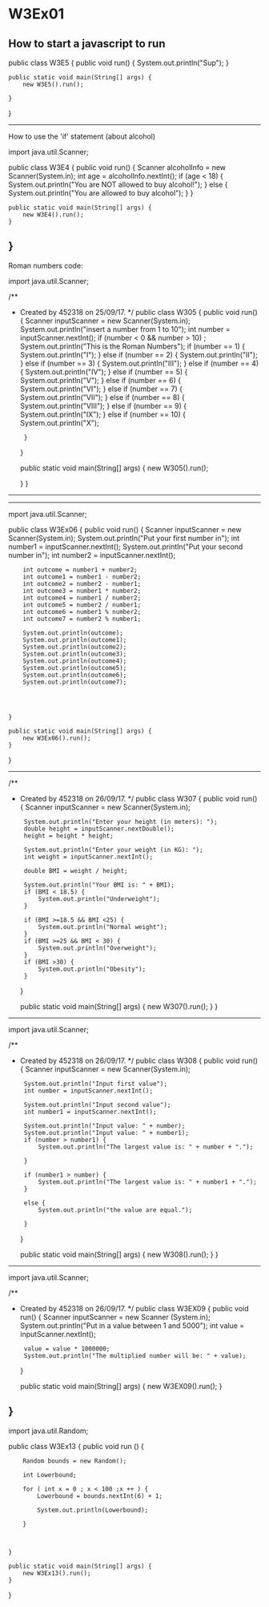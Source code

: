 # W3Ex01
How to start a javascript to run
------------------
public class W3E5 {
    public void run() {
        System.out.println("Sup");
    }

    public static void main(String[] args) {
        new W3E5().run();

    }
}

-------------------
How to use the 'if' statement (about alcohol)

import java.util.Scanner;

public class W3E4 {
    public void run() {
        Scanner alcoholInfo = new Scanner(System.in);
        int age = alcoholInfo.nextInt();
        if (age < 18) {
            System.out.println("You are NOT allowed to buy alcohol!");
        } else {
                System.out.println("You are allowed to buy alcohol");
            }
        }




    public static void main(String[] args) {
        new W3E4().run();
    }
}
------------------
Roman numbers code:

import java.util.Scanner;

/**
 * Created by 452318 on 25/09/17.
 */
public class W305 {
    public void run() {
        Scanner inputScanner = new Scanner(System.in);
        System.out.println("insert a number from 1 to 10");
        int number = inputScanner.nextInt();
        if (number < 0 && number > 10) ;
        System.out.println("This is the Roman Numbers");
        if (number == 1) {
            System.out.println("I");
        } else if (number == 2) {
            System.out.println("II");
        } else if (number == 3) {
            System.out.println("III");
        } else if (number == 4) {
            System.out.println("IV");
        } else if (number == 5) {
            System.out.println("V");
        } else if (number == 6) {
            System.out.println("VI");
        } else if (number == 7) {
            System.out.println("VII");
        } else if (number == 8) {
            System.out.println("VIII");
        } else if (number == 9) {
            System.out.println("IX");
        } else if (number == 10) {
            System.out.println("X");

        }
    }

    public static void main(String[] args) {
        new W305().run();

    }
}
-----------------------------------


--------------------------------

mport java.util.Scanner;

public class W3Ex06 {
    public void run() {
        Scanner inputScanner = new Scanner(System.in);
        System.out.println("Put your first number in");
        int number1 = inputScanner.nextInt();
        System.out.println("Put your second number in");
        int number2 = inputScanner.nextInt();

        int outcome = number1 + number2;
        int outcome1 = number1 - number2;
        int outcome2 = number2 - number1;
        int outcome3 = number1 * number2;
        int outcome4 = number1 / number2;
        int outcome5 = number2 / number1;
        int outcome6 = number1 % number2;
        int outcome7 = number2 % number1;

        System.out.println(outcome);
        System.out.println(outcome1);
        System.out.println(outcome2);
        System.out.println(outcome3);
        System.out.println(outcome4);
        System.out.println(outcome5);
        System.out.println(outcome6);
        System.out.println(outcome7);




    }

    public static void main(String[] args) {
        new W3Ex06().run();
    }
}

---------------
/**
 * Created by 452318 on 26/09/17.
 */
public class W307 {
    public void run() {
        Scanner inputScanner = new Scanner(System.in);

        System.out.println("Enter your height (in meters): ");
        double height = inputScanner.nextDouble();
        height = height * height;

        System.out.println("Enter your weight (in KG): ");
        int weight = inputScanner.nextInt();

        double BMI = weight / height;

        System.out.println("Your BMI is: " + BMI);
        if (BMI < 18.5) {
            System.out.println("Underweight");
        }

        if (BMI >=18.5 && BMI <25) {
            System.out.println("Normal weight");
        }
        if (BMI >=25 && BMI < 30) {
            System.out.println("Overweight");
        }
        if (BMI >30) {
            System.out.println("Obesity");
        }


    }

    public static void main(String[] args) {
        new W307().run();
    }
}


------------------------
import java.util.Scanner;

/**
 * Created by 452318 on 26/09/17.
 */
public class W308 {
    public void run() {
        Scanner inputScanner = new Scanner(System.in);

        System.out.println("Input first value");
        int number = inputScanner.nextInt();

        System.out.println("Input second value");
        int number1 = inputScanner.nextInt();

        System.out.println("Input value: " + number);
        System.out.println("Input value: " + number1);
        if (number > number1) {
            System.out.println("The largest value is: " + number + ".");

        }

        if (number1 > number) {
            System.out.println("The largest value is: " + number1 + ".");
        }

        else {
            System.out.println("the value are equal.");

        }


    }

    public static void main(String[] args) {
        new W308().run();
    }
}
--------------------

import java.util.Scanner;

/**
 * Created by 452318 on 26/09/17.
 */
public class W3EX09 {
    public void run() {
        Scanner inputScanner = new Scanner (System.in);
        System.out.println("Put in a value between 1 and 5000");
        int value = inputScanner.nextInt();

        value = value * 1000000;
        System.out.println("The multiplied number will be: " + value);




    }

    public static void main(String[] args) {
        new W3EX09().run();
    }

}
-----
import java.util.Random;

public class W3Ex13 {
    public void run () {

        Random bounds = new Random();

        int Lowerbound;

        for ( int x = 0 ; x < 100 ;x ++ ) {
            Lowerbound = bounds.nextInt(6) + 1;

            System.out.println(Lowerbound);

        }



    }

    public static void main(String[] args) {
        new W3Ex13().run();
    }
}
